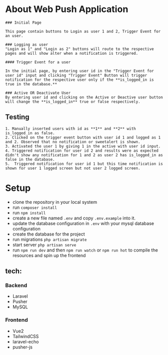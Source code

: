 # About Web Push Application

    ### Initial Page

    This page contain buttons to Login as user 1 and 2, Trigger Event for an user.

    ### Logging as user
    "Login as 1" and "Login as 2" buttons will route to the respective pages and will show alter when a notification is triggered.

    #### Trigger Event for a user

    In the initial page, by entering user id in the "Trigger Event for user id" input and clicking "Trigger Event" Button will trigger notification for the respective user only if the **is_logged_in is true in the database.**

    ### Active OR Deactivate User
    By entering user id and clicking on the Active or Deactive user button will change the **is_logged_in** true or false respectively.

## Testing

    1. Manually inserted users with id as **1** and **2** with is_logged_in as false.
    2. Clicked on the trigger event button with user id 1 and logged as 1 and 2. Observed that no notification or sweetalert is shown.
    3. Activated the user 1 by giving 1 in the active with user id input.
    4. Triggered notification for user id 2 and results were as expected didn't show any notification for 1 and 2 as user 2 has is_logged_in as false in the database.
    5.  Triggered notification for user id 1 but this time notification is shown for user 1 logged screen but not user 2 logged screen.

# Setup

-   clone the repository in your local system
-   run `composer install`
-   run `npm install`
-   create a new file named `.env` and copy `.env.example` into it.
-   update the database configuration in `.env` with your mysql database configuration
-   create the database for the project
-   run migrations `php artisan migrate`
-   start server `php artisan serve`
-   run `npm run dev` and then `npm run watch` or `npm run hot` to compile the resources and spin up the frontend

## tech:

### Backend

-   Laravel
-   Pusher
-   MySQL

### Frontend

-   Vue2
-   TailwindCSS
-   laravel-echo
-   pusher-js
